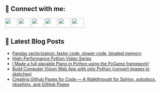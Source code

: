 ## 🔎 Connect with me:
[<img height="32" width="40" src="https://cdn.jsdelivr.net/npm/simple-icons@v5/icons/telegram.svg" />](https://t.me/bullbesh)
[<img height="32" width="40" src="https://cdn.jsdelivr.net/npm/simple-icons@v5/icons/vk.svg" />](https://vk.com/bullbesh)
[<img height="32" width="40" src="https://cdn.jsdelivr.net/npm/simple-icons@v5/icons/twitter.svg" />](https://twitter.com/bullbesh1)
[<img height="32" width="40" src="https://cdn.jsdelivr.net/npm/simple-icons@v5/icons/instagram.svg" />](https://www.instagram.com/bullbesh)
[<img height="32" width="40" src="https://cdn.jsdelivr.net/npm/simple-icons@v5/icons/reddit.svg" />](https://www.reddit.com/user/bullbesh)
[<img height="32" width="40" src="https://cdn.jsdelivr.net/npm/simple-icons@v5/icons/youtube.svg" />](https://www.youtube.com/channel/UCtfjRs6uzgq5mfm8S06WTcg)

## 📕 Latest Blog Posts
<!-- BLOG-POST-LIST:START -->
- [Pandas vectorization: faster code, slower code, bloated memory](https://www.reddit.com/r/Python/comments/v8m79o/pandas_vectorization_faster_code_slower_code/)
- [High-Performance Python Video Series](https://www.reddit.com/r/Python/comments/v8kx2v/highperformance_python_video_series/)
- [I Made a full playable Piano in Python using the PyGame framework!](https://www.reddit.com/r/Python/comments/v8hep3/i_made_a_full_playable_piano_in_python_using_the/)
- [Build Computer Vision Web App with only Python &lpar;convert images to sketches&rpar;](https://www.reddit.com/r/Python/comments/v8h717/build_computer_vision_web_app_with_only_python/)
- [Creating Github Pages for Code — A Walkthrough for Sphinx, autodocs, nbsphinx, and GitHub Pages](https://www.reddit.com/r/Python/comments/v8g1s5/creating_github_pages_for_code_a_walkthrough_for/)
<!-- BLOG-POST-LIST:END -->
